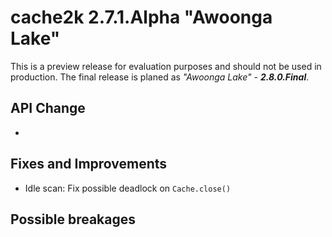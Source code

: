 # cache2k 2.7.1.Alpha "Awoonga Lake"

This is a preview release for evaluation purposes and should not be used in production.
The final release is planed as *"Awoonga Lake" - **2.8.0.Final***.

## API Change

- 

## Fixes and Improvements

- Idle scan: Fix possible deadlock on `Cache.close()` 

## Possible breakages

